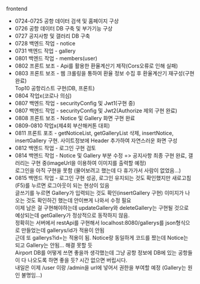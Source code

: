 frontend
  + 0724-0725 공항 데이터 검색 및 홈페이지 구상
  + 0726 공항 데이터 DB 구축 및 부가기능 구상
  + 0727 공지사항 및 갤러리 DB 구축
  + 0728 백엔드 작업 - notice
  + 0731 백엔드 작업 - gallery
  + 0801 백엔드 작업 - members(user)
  + 0802 프론트 보조 - Api를 활용한 환율계산기 제작(Cors오류로 인해 실패)
  + 0803 프론트 보조 - 웹 크롤링을 통하여 환율 정보 수집 후 환율계산기 재구성(구현 완료) <br/>
                      Top10 공항리스트 구현(DB, 프론트)
  + 0804 작업x(코로나 의심)
  + 0807 백엔드 작업 - securityConfig 및 Jwt1(구현 중)
  + 0807 백엔드 작업 - securityConfig 및 Jwt2(Authorize 제외 구현 완료)
  + 0808 프론트 보조 - Notice 및 Gallery 화면 구현 완료
  + 0809-0810 작업x(제4회 부산해커톤 대회)
  + 0811 프론트 포조 - getNoticeList, getGalleryList 삭제, insertNotice, insertGallery 구현. 사이트정보에 Header 추가하여 자연스러운 화면 구성
  + 0812 백엔드 작업 - 로그인 구현 검토
  + 0814 백엔드 작업 - Notice 및 Gallery 부분 수정 => 공지사항 최종 구현 완료, 갤러리는 구현 중(imageUrl을 이용하여 이미지를 출력할 예정) <br/>
                      로그인을 아직 구현을 못함 (물어보려고 했는데 다 휴가가서 사람이 없었음...)
  + 0815 백엔드 작업 - 로그인 구현 성공, 로그인 유지되는 것도 확인했지만 새로고침(F5)를 누르면 로그아웃이 되는 현상이 있음 <br/>
                      글쓰기를 누르면 Gallery가 입력되는 것도 확인(insertGallery 구현) 이미지가 나오는 것도 확인하긴 했는데 안이쁘게 나와서 수정 필요 <br/>
                      이제 남은 걸 구현해야하는데 updateGallery와 deleteGallery는 구현될 것으로 예상되는데 getGallery가 정상적으로 동작하지 않음. <br/>
                      정확히는 서버에서 restApi를 구현해서 localhost:8080/gallerys를 json형식으로 만들었는데 gallerys/id가 적용이 안됨 <br/>
                      근데 또 gallerys?id=는 적용이 됨. Notice랑 동일하게 코드를 짰는데 Notice는 되고 Gallery는 안됨... 해결 못할 듯 <br />
                      Airport DB를 어떻게 쓰면 좋을까 생각했는데 그냥 공항 정보에 DB에 있는 공항들이 다 나오도록 하면 좋을 듯? 시간 없으면 버립시다.<br/>
                      내일은 이제 /user 이랑 /admin을 url에 넣어서 권한을 부여할 예정 (Gallery는 원인 불명임...)
    
